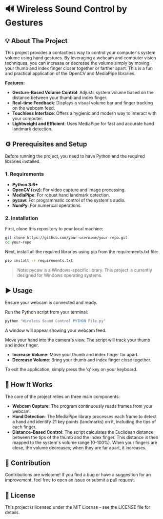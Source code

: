 # 🔊 Wireless Sound Control by Gestures

## 💡 About The Project

This project provides a contactless way to control your computer's system volume using hand gestures. By leveraging a webcam and computer vision techniques, you can increase or decrease the volume simply by moving your thumb and index finger closer together or farther apart. This is a fun and practical application of the OpenCV and MediaPipe libraries.

**Features:**
* **Gesture-Based Volume Control**: Adjusts system volume based on the distance between your thumb and index finger.
* **Real-time Feedback**: Displays a visual volume bar and finger tracking on the webcam feed.
* **Touchless Interface**: Offers a hygienic and modern way to interact with your computer.
* **Lightweight and Efficient**: Uses MediaPipe for fast and accurate hand landmark detection.

## ⚙️ Prerequisites and Setup

Before running the project, you need to have Python and the required libraries installed.

### 1. Requirements

* **Python 3.6+**
* **OpenCV (`cv2`)**: For video capture and image processing.
* **MediaPipe**: For robust hand landmark detection.
* **pycaw**: For programmatic control of the system's audio.
* **NumPy**: For numerical operations.

### 2. Installation

First, clone this repository to your local machine:
```bash
git clone https://github.com/your-username/your-repo.git
cd your-repo
```

Next, install all the required libraries using pip from the requirements.txt file:
```bash
pip install -r requirements.txt
```

> Note: pycaw is a Windows-specific library. This project is currently designed for Windows operating systems.

## ▶️ Usage

Ensure your webcam is connected and ready.

Run the Python script from your terminal:
```bash
python "Wireless Sound Control PYTHON File.py"
```

A window will appear showing your webcam feed.

Move your hand into the camera's view. The script will track your thumb and index finger.

- **Increase Volume**: Move your thumb and index finger far apart.
- **Decrease Volume**: Bring your thumb and index finger close together.

To exit the application, simply press the 'q' key on your keyboard.

## 🚀 How It Works

The core of the project relies on three main components:

- **Webcam Capture**: The program continuously reads frames from your webcam.
- **Hand Detection**: The MediaPipe library processes each frame to detect a hand and identify 21 key points (landmarks) on it, including the tips of each finger.
- **Distance-Based Control**: The script calculates the Euclidean distance between the tips of the thumb and the index finger. This distance is then mapped to the system's volume range (0-100%). When your fingers are close, the volume decreases; when they are far apart, it increases.

## 🤝 Contribution

Contributions are welcome! If you find a bug or have a suggestion for an improvement, feel free to open an issue or submit a pull request.

## 📜 License

This project is licensed under the MIT License - see the LICENSE file for details.

